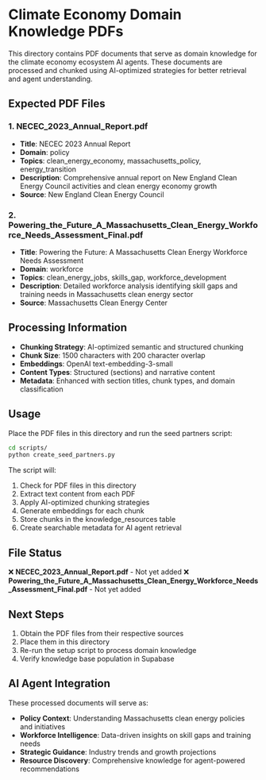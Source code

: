 # Climate Economy Domain Knowledge PDFs

This directory contains PDF documents that serve as domain knowledge for the climate economy ecosystem AI agents. These documents are processed and chunked using AI-optimized strategies for better retrieval and agent understanding.

## Expected PDF Files

### 1. NECEC_2023_Annual_Report.pdf
- **Title**: NECEC 2023 Annual Report  
- **Domain**: policy
- **Topics**: clean_energy_economy, massachusetts_policy, energy_transition
- **Description**: Comprehensive annual report on New England Clean Energy Council activities and clean energy economy growth
- **Source**: New England Clean Energy Council

### 2. Powering_the_Future_A_Massachusetts_Clean_Energy_Workforce_Needs_Assessment_Final.pdf
- **Title**: Powering the Future: A Massachusetts Clean Energy Workforce Needs Assessment
- **Domain**: workforce
- **Topics**: clean_energy_jobs, skills_gap, workforce_development  
- **Description**: Detailed workforce analysis identifying skill gaps and training needs in Massachusetts clean energy sector
- **Source**: Massachusetts Clean Energy Center

## Processing Information

- **Chunking Strategy**: AI-optimized semantic and structured chunking
- **Chunk Size**: 1500 characters with 200 character overlap
- **Embeddings**: OpenAI text-embedding-3-small
- **Content Types**: Structured (sections) and narrative content
- **Metadata**: Enhanced with section titles, chunk types, and domain classification

## Usage

Place the PDF files in this directory and run the seed partners script:

```bash
cd scripts/
python create_seed_partners.py
```

The script will:
1. Check for PDF files in this directory
2. Extract text content from each PDF
3. Apply AI-optimized chunking strategies
4. Generate embeddings for each chunk
5. Store chunks in the knowledge_resources table
6. Create searchable metadata for AI agent retrieval

## File Status

❌ **NECEC_2023_Annual_Report.pdf** - Not yet added
❌ **Powering_the_Future_A_Massachusetts_Clean_Energy_Workforce_Needs_Assessment_Final.pdf** - Not yet added

## Next Steps

1. Obtain the PDF files from their respective sources
2. Place them in this directory
3. Re-run the setup script to process domain knowledge
4. Verify knowledge base population in Supabase

## AI Agent Integration

These processed documents will serve as:
- **Policy Context**: Understanding Massachusetts clean energy policies and initiatives
- **Workforce Intelligence**: Data-driven insights on skill gaps and training needs
- **Strategic Guidance**: Industry trends and growth projections
- **Resource Discovery**: Comprehensive knowledge for agent-powered recommendations 